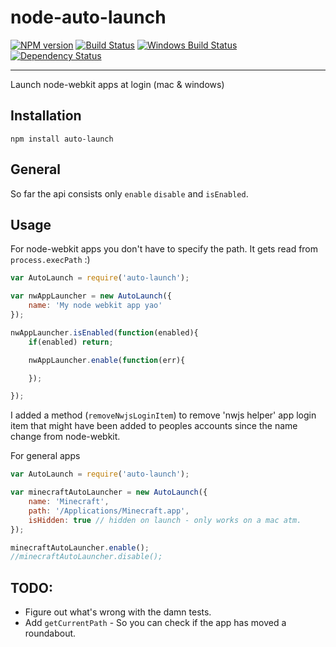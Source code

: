 node-auto-launch
==============

[![NPM version][npm-image]][npm-url] [![Build Status][travis-image]][travis-url] [![Windows Build Status][appveyor-image]][appveyor-url] [![Dependency Status][depstat-image]][depstat-url]

---

Launch node-webkit apps at login (mac & windows)

## Installation

`npm install auto-launch`

## General

So far the api consists only `enable` `disable` and `isEnabled`.

## Usage

For node-webkit apps you don't have to specify the path. It gets read from `process.execPath` :)

```javascript
var AutoLaunch = require('auto-launch');

var nwAppLauncher = new AutoLaunch({
	name: 'My node webkit app yao'
});

nwAppLauncher.isEnabled(function(enabled){
	if(enabled) return;

	nwAppLauncher.enable(function(err){

	});

});
```

I added a method (`removeNwjsLoginItem`) to remove 'nwjs helper' app login item that might have been added to peoples accounts since the name change from node-webkit.

For general apps

```javascript
var AutoLaunch = require('auto-launch');

var minecraftAutoLauncher = new AutoLaunch({
	name: 'Minecraft',
	path: '/Applications/Minecraft.app',
	isHidden: true // hidden on launch - only works on a mac atm.
});

minecraftAutoLauncher.enable();
//minecraftAutoLauncher.disable();
```

## TODO:

- Figure out what's wrong with the damn tests.
- Add `getCurrentPath` - So you can check if the app has moved a roundabout.


[npm-url]: https://npmjs.org/package/auto-launch
[npm-image]: http://img.shields.io/npm/v/auto-launch.svg?style=flat

[travis-url]: http://travis-ci.org/teamwork/node-auto-launch
[travis-image]: http://img.shields.io/travis/teamwork/node-auto-launch.svg?style=flat

[appveyor-url]: https://ci.appveyor.com/project/teamwork/auto-launch/branch/master
[appveyor-image]: https://ci.appveyor.com/api/projects/status/9hv1ts9fm2g8d6rj/branch/master?svg=true

[depstat-url]: https://david-dm.org/teamwork/auto-launch
[depstat-image]: https://david-dm.org/teamwork/auto-launch.svg?style=flat